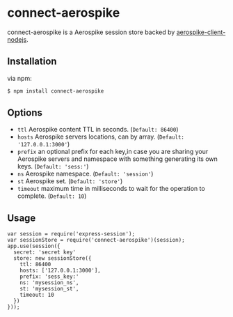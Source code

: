connect-aerospike
=================
connect-aerospike is a Aerospike session store backed by [aerospike-client-nodejs](https://github.com/aerospike/aerospike-client-nodejs).

## Installation

via npm:

```bash
$ npm install connect-aerospike
```

## Options

* `ttl` Aerospike content TTL in seconds. (`Default: 86400`)
* `hosts` Aerospike servers locations, can by array. (`Default: '127.0.0.1:3000'`)
* `prefix` an optional prefix for each key,in case you are sharing your Aerospike servers and namespace with something generating its own keys. (`Default: 'sess:'`)
* `ns` Aerospike namespace. (`Default: 'session'`)
* `st` Aerospike set. (`Default: 'store'`)
* `timeout` maximum time in milliseconds to wait for the operation to complete. (`Default: 10`)

## Usage

```
var session = require('express-session');
var sessionStore = require('connect-aerospike')(session);
app.use(session({
  secret: 'secret key'
  store: new sessionStore({
    ttl: 86400
    hosts: ['127.0.0.1:3000'],
    prefix: 'sess_key:'
    ns: 'mysession_ns',
    st: 'mysession_st',
    timeout: 10
  })
}));
```
